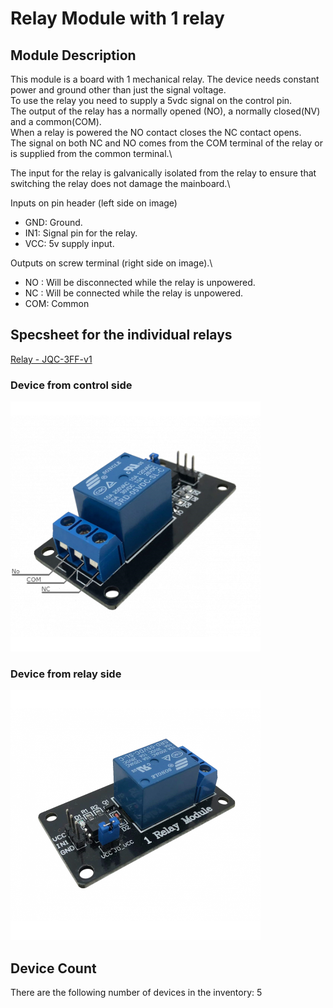 # Relay Module with 1 relay

## Module Description 

This module is a board with 1 mechanical relay. The device needs constant power and ground other than just the signal voltage.\
To use the relay you need to supply a 5vdc signal on the control pin.\
The output of the relay has a normally opened (NO), a normally closed(NV) and a common(COM).\
When a relay is powered the NO contact closes the NC contact opens.\
The signal on both NC and NO comes from the COM terminal of the relay or is supplied from the common terminal.\

The input for the relay is galvanically isolated from the relay to ensure that switching the relay does not damage the mainboard.\

Inputs on pin header (left side on image)
- GND: Ground.
- IN1: Signal pin for the relay.
- VCC: 5v supply input.

Outputs on screw terminal (right side on image).\
- NO : Will be disconnected while the relay is unpowered.
- NC : Will be connected while the relay is unpowered.
- COM: Common

## Specsheet for the individual relays
[Relay - JQC-3FF-v1](../specsheets/jqc-3ff-v1.pdf)


### Device from control side
<img src="../Pictures/1x-relay-module-1.png" alt="Picture describing the outputs and buttons of the device" title="Battery module 2pcs 18650 battery - Overview" style="max-width: 400px">

### Device from relay side
<img src="../Pictures/1x-relay-module-2.png" alt="Picture describing the outputs and buttons of the device" title="Battery module 2pcs 18650 battery - Overview" style="max-width: 400px">

## Device Count
There are the following number of devices in the inventory: 5